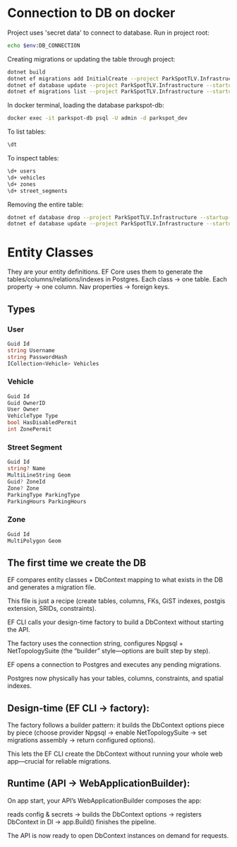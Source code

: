 ﻿# Connection to DB on docker

Project uses 'secret data' to connect to database. Run in project root:
```bash
echo $env:DB_CONNECTION 
```

Creating migrations or updating the table through project:
```bash
dotnet build
dotnet ef migrations add InitialCreate --project ParkSpotTLV.Infrastructure --startup-project ParkSpotTLV.Api
dotnet ef database update --project ParkSpotTLV.Infrastructure --startup-project ParkSpotTLV.Api
dotnet ef migrations list --project ParkSpotTLV.Infrastructure --startup-project ParkSpotTLV.Api
```

In docker terminal, loading the database parkspot-db:
```bash
docker exec -it parkspot-db psql -U admin -d parkspot_dev
```

To list tables:
```bash
\dt
```

To inspect tables:
```bash
\d+ users
\d+ vehicles
\d+ zones
\d+ street_segments
```

Removing the entire table:
```bash
dotnet ef database drop --project ParkSpotTLV.Infrastructure --startup-project ParkSpotTLV.Api
dotnet ef database update --project ParkSpotTLV.Infrastructure --startup-project ParkSpotTLV.Api
```

# Entity Classes
They are your entity definitions. 
EF Core uses them to generate the tables/columns/relations/indexes in Postgres.
Each class → one table. Each property → one column. Nav properties → foreign keys.


## Types

### User
```cs
Guid Id
string Username
string PasswordHash
ICollection<Vehicle> Vehicles
```

### Vehicle
```cs
Guid Id
Guid OwnerID
User Owner
VehicleType Type
bool HasDisabledPermit
int ZonePermit
```

### Street Segment
```cs
Guid Id
string? Name
MultiLineString Geom
Guid? ZoneId
Zone? Zone
ParkingType ParkingType
ParkingHours ParkingHours
```

### Zone
```cs
Guid Id
MultiPolygon Geom
```



## The first time we create the DB
EF compares entity classes + DbContext mapping to what exists in the DB and generates a migration file.

This file is just a recipe (create tables, columns, FKs, GiST indexes, postgis extension, SRIDs, constraints).

EF CLI calls your design-time factory to build a DbContext without starting the API.

The factory uses the connection string, configures Npgsql + NetTopologySuite (the “builder” style—options are built step by step).

EF opens a connection to Postgres and executes any pending migrations.

Postgres now physically has your tables, columns, constraints, and spatial indexes.

## Design-time (EF CLI → factory):

The factory follows a builder pattern: it builds the DbContext options piece by piece (choose provider Npgsql → enable NetTopologySuite → set migrations assembly → return configured options).

This lets the EF CLI create the DbContext without running your whole web app—crucial for reliable migrations.

## Runtime (API → WebApplicationBuilder):

On app start, your API’s WebApplicationBuilder composes the app:

reads config & secrets → builds the DbContext options → registers DbContext in DI → app.Build() finishes the pipeline.

The API is now ready to open DbContext instances on demand for requests.




